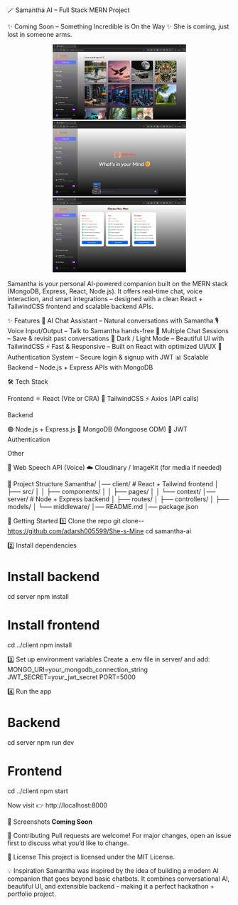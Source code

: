 🪄 Samantha AI – Full Stack MERN Project

✨ Coming Soon – Something Incredible is On the Way ✨ She is coming, just lost in someone arms. 

<p align="center">
  <img src="Client/src/assets/Screenshot%20(80).png" alt="lending Page" width="300"/>
  <img src="Client/src/assets/Screenshot%20(81).png" alt="community page" width="300"/>
  <img src="Client/src/assets/Screenshot%20(82).png" alt="Credit's page" width="300"/>
</p>

Samantha is your personal AI-powered companion built on the MERN stack (MongoDB, Express, React, Node.js).
It offers real-time chat, voice interaction, and smart integrations – designed with a clean React + TailwindCSS frontend and scalable backend APIs.

✨ Features
💬 AI Chat Assistant – Natural conversations with Samantha
🎙️ Voice Input/Output – Talk to Samantha hands-free
📂 Multiple Chat Sessions – Save & revisit past conversations
🌙 Dark / Light Mode – Beautiful UI with TailwindCSS
⚡ Fast & Responsive – Built on React with optimized UI/UX
🔐 Authentication System – Secure login & signup with JWT
📊 Scalable Backend – Node.js + Express APIs with MongoDB

🛠️ Tech Stack

Frontend
⚛️ React (Vite or CRA)
🎨 TailwindCSS
⚡ Axios (API calls)

Backend

🟢 Node.js + Express.js
🍃 MongoDB (Mongoose ODM)
🔑 JWT Authentication

Other

🎤 Web Speech API (Voice)
☁️ Cloudinary / ImageKit (for media if needed)

📂 Project Structure
Samantha/
│── client/            # React + Tailwind frontend
│   ├── src/
│   │   ├── components/
│   │   ├── pages/
│   │   └── context/
│── server/            # Node + Express backend
│   ├── routes/
│   ├── controllers/
│   ├── models/
│   └── middleware/
│── README.md
│── package.json

🚀 Getting Started
1️⃣ Clone the repo
git clone--https://github.com/adarsh005599/She-s-Mine
cd samantha-ai

2️⃣ Install dependencies
# Install backend
cd server
npm install

# Install frontend
cd ../client
npm install

3️⃣ Set up environment variables
Create a .env file in server/ and add:
MONGO_URI=your_mongodb_connection_string
JWT_SECRET=your_jwt_secret
PORT=5000

4️⃣ Run the app
# Backend
cd server
npm run dev

# Frontend
cd ../client
npm start

Now visit 👉 http://localhost:8000

📸 Screenshots
**Coming Soon**

🤝 Contributing
Pull requests are welcome! For major changes, open an issue first to discuss what you’d like to change.

📜 License
This project is licensed under the MIT License.

💡 Inspiration
Samantha was inspired by the idea of building a modern AI companion that goes beyond basic chatbots. It combines conversational AI, beautiful UI, and extensible backend – making it a perfect hackathon + portfolio project.
